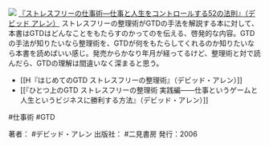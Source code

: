 
[![](https://images-fe.ssl-images-amazon.com/images/I/51QrUAYs8kL._SL160_.jpg)](http://www.amazon.co.jp/exec/obidos/ASIN/4576060732/choiyaki81-22/ref=nosim)
[『ストレスフリーの仕事術—仕事と人生をコントロールする52の法則』（デビッド アレン）](http://www.amazon.co.jp/exec/obidos/ASIN/4576060732/choiyaki81-22/ref=nosim)
ストレスフリーの整理術がGTDの手法を解説する本に対して、本書はGTDはどんなことをもたらすのかってのを伝える、啓発的な内容。GTDの手法が知りたいなら整理術を、GTDが何をもたらしてくれるのか知りたいなら本書を読めばいい感じ。発売からかなり年月が経ってるけど、整理術と対で読んだら、GTDの理解は間違いなく深まると思う。

- [[H『はじめてのGTD ストレスフリーの整理術』（デビッド・アレン）]]
- [[『ひとつ上のGTD ストレスフリーの整理術 実践編――仕事というゲームと人生というビジネスに勝利する方法』（デビッド・アレン）]]

#仕事術 #GTD

著者： #デビッド・アレン 
出版社： #二見書房
発行：2006